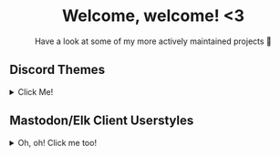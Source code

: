 <h1 align="center"> Welcome, welcome! <3</h1>
<p align="center">Have a look at some of my more actively maintained projects 👋</p>

## Discord Themes

<details>
<summary>Click Me!</summary>

### Discord Espresso
A soft and colorful Discord theme with liberal inspiration from Material Design
<details>
<summary>Screenshot</summary>
<img width="1439" alt="Screenshot 2023-02-04 at 6 01 19 PM" src="https://user-images.githubusercontent.com/76500838/221325728-f1fd1419-11d4-4cdb-b4ac-e61709dea5f0.png">
</details>

### surCord
A Discord Theme inspired by macOS & Human Interface Guidelines.
<details>
<summary>Screenshot</summary>
<img width="1439" alt="Screenshot 2023-02-04 at 6 01 19 PM" src="https://raw.githubusercontent.com/SlippingGittys-Discord-Themes/surCord/main/assets/Untitledpreview.png">
</details>

### SlideToUnlock
A Discord theme inspired by iOS 6
<details>
<summary>Screenshot</summary>
<img width="1439" alt="Screenshot 2023-02-04 at 6 01 19 PM" src="https://raw.githubusercontent.com/SlippingGitty/SlideToUnlock/main/screenshots/aCCIaKvdkM.png">
</details>
</details>

## Mastodon/Elk Client Userstyles
<details>
<summary>Oh, oh! Click me too!</summary>

### macOS Elk
Elk.zone, but like the macOS Twitter App
<details>
<summary>Screenshot</summary>
<img width="1439" alt="Screenshot 2023-02-04 at 6 01 19 PM" src="https://user-images.githubusercontent.com/76500838/223297285-fca324e8-0b34-44a1-83d2-d618f649b6c3.png">
</details>

### Espresso Elk
A colorful userstyle which aims to make Elk.zone pretty!
<details>
<summary>Screenshot</summary>
<img width="1439" alt="Screenshot 2023-02-04 at 6 01 19 PM" src="https://user-images.githubusercontent.com/76500838/216854114-2f56a17d-b5ee-43f1-b36e-6c928a4bd467.png">
</details>

### Espresso Mastodon
A colorful userstyle which aims to make Mastodon pretty!
<details>
<summary>Screenshot</summary>
<img width="1439" alt="Screenshot 2023-02-04 at 6 01 19 PM" src="https://user-images.githubusercontent.com/76500838/210600274-e0d519bf-3e5a-4964-a16c-73319abbbdea.png">
</details>
</details>

